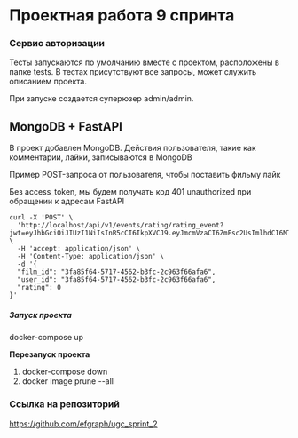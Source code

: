 # Проектная работа 9 спринта

### Сервис авторизации

Тесты запускаются по умолчанию вместе с проектом, расположены в папке tests.
В тестах присутствуют все запросы, может служить описанием проекта.

При запуске создается суперюзер admin/admin.

## MongoDB + FastAPI
В проект добавлен MongoDB. Действия пользователя, такие как комментарии, лайки,
записываются в MongoDB

Пример POST-запроса от пользователя, чтобы поставить фильму лайк

Без access_token, мы будем получать код 401 unauthorized при обращении к адресам FastAPI

``` 
curl -X 'POST' \
  'http://localhost/api/v1/events/rating/rating_event?jwt=eyJhbGciOiJIUzI1NiIsInR5cCI6IkpXVCJ9.eyJmcmVzaCI6ZmFsc2UsImlhdCI6MTY3MTM5MDQxOCwianRpIjoiYjZiZGY0OGYtM2E5MS00ZDllLThjZGQtYTRmMmI2MjNkNDY0IiwidHlwZSI6ImFjY2VzcyIsInN1YiI6ImMyN2VhZDEzLWZmOGMtNDY4My05YjY5LTUxMThhZmY0MmU0YyIsIm5iZiI6MTY3MTM5MDQxOCwiZXhwIjoxNjcxMzkwNDc4fQ.QkLGSIfyLGK35JI2gBV8FHbKZeopqXdJQXLWMJLr3Tc"' \
  -H 'accept: application/json' \
  -H 'Content-Type: application/json' \
  -d '{
  "film_id": "3fa85f64-5717-4562-b3fc-2c963f66afa6",
  "user_id": "3fa85f64-5717-4562-b3fc-2c963f66afa6",
  "rating": 0
}'
```

##### Запуск проекта 

docker-compose up

**Перезапуск проекта**

1. docker-compose down
2. docker image prune --all


### Ссылка на репозиторий

https://github.com/efgraph/ugc_sprint_2
